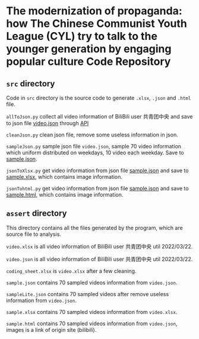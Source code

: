 # The modernization of propaganda: how The Chinese Communist Youth League (CYL) try to talk to the younger generation by engaging popular culture Code Repository

## `src` directory

Code in `src` directory is the source code to generate `.xlsx`, `.json` and `.html` file.

`allToJson.py` collect all video information of BiliBili user 共青团中央 and save to json file [video.json](./assert/video.json) through [API](https://api.bilibili.com/x/space/arc/search?mid=20165629&ps=30&tid=0&pn=1&keyword=&order=pubdate&jsonp=jsonp")

`cleanJson.py` clean json file, remove some useless information in json.

`sampleJson.py` sample json file `video.json`, sample 70 video information which uniform distributed on weekdays, 10 video each weekday. Save to [sample.json](./assert/sample.json).

`jsonToXlsx.py` get video information from json file [sample.json](./assert/sample.json) and save to [sample.xlsx](./assert/sample.xlsx), which contains image information.

`jsonTohtml.py` get video information from json file [sample.json](./assert/sample.json) and save to [sample.html](./assert/sample.html), which contains image information.

## `assert` directory

This directory contains all the files generated by the program, which are source file to analysis.

`video.xlsx` is all video information of BiliBili user 共青团中央 util 2022/03/22.

`video.json` is all video information of BiliBili user 共青团中央 util 2022/03/22.

`coding_sheet.xlsx` is `video.xlsx` after a few cleaning.

`sample.json` contains 70 sampled videos information from `video.json`.

`sampleLite.json` contains 70 sampled videos after remove useless information from `video.json`.

`sample.xlsx` contains 70 sampled videos information from `video.xlsx`.

`sample.html` contains 70 sampled videos information from `video.json`, images is a link of origin site (bilibili).


